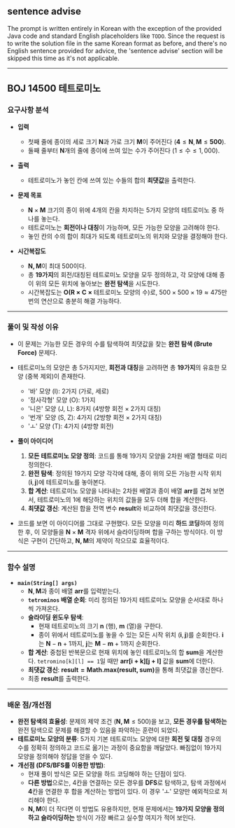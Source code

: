 ## sentence advise

The prompt is written entirely in Korean with the exception of the provided Java code and standard English placeholders like `TODO`. Since the request is to write the solution file in the same Korean format as before, and there's no English sentence provided for advice, the 'sentence advise' section will be skipped this time as it's not applicable.

---

## BOJ 14500 테트로미노

### 요구사항 분석

- **입력**
    - 첫째 줄에 종이의 세로 크기 $\mathbf{N}$과 가로 크기 $\mathbf{M}$이 주어진다 ($\mathbf{4} \le \mathbf{N}, \mathbf{M} \le \mathbf{500}$).
    - 둘째 줄부터 $\mathbf{N}$개의 줄에 종이에 쓰여 있는 수가 주어진다 ($1 \le \text{수} \le 1,000$).

- **출력**
    - 테트로미노가 놓인 칸에 쓰여 있는 수들의 합의 **최댓값**을 출력한다.

- **문제 목표**
    - $\mathbf{N} \times \mathbf{M}$ 크기의 종이 위에 4개의 칸을 차지하는 5가지 모양의 테트로미노 중 하나를 놓는다.
    - 테트로미노는 **회전이나 대칭**이 가능하며, 모든 가능한 모양을 고려해야 한다.
    - 놓인 칸의 수의 합이 최대가 되도록 테트로미노의 위치와 모양을 결정해야 한다.

- **시간복잡도**
    - $\mathbf{N, M}$이 최대 500이다.
    - 총 **19가지**의 회전/대칭된 테트로미노 모양을 모두 정의하고, 각 모양에 대해 종이 위의 모든 위치에 놓아보는 **완전 탐색**을 시도한다.
    - 시간복잡도는 $\mathbf{O(R \times C \times \text{테트로미노 모양의 수}})$로, $500 \times 500 \times 19 \approx 475$만 번의 연산으로 충분히 해결 가능하다.

---

### 풀이 및 작성 이유

- 이 문제는 가능한 모든 경우의 수를 탐색하여 최댓값을 찾는 **완전 탐색 (Brute Force)** 문제다.
- 테트로미노의 모양은 총 5가지지만, **회전과 대칭**을 고려하면 총 **19가지**의 유효한 모양 (중복 제외)이 존재한다.
    - '바' 모양 (I): 2가지 (가로, 세로)
    - '정사각형' 모양 (O): 1가지
    - '니은' 모양 (J, L): 8가지 (4방향 회전 $\times$ 2가지 대칭)
    - '번개' 모양 (S, Z): 4가지 (2방향 회전 $\times$ 2가지 대칭)
    - 'ㅗ' 모양 (T): 4가지 (4방향 회전)

- **풀이 아이디어**
    1. **모든 테트로미노 모양 정의**: 코드를 통해 $19$가지 모양을 2차원 배열 형태로 미리 정의한다.
    2. **완전 탐색**: 정의된 $19$가지 모양 각각에 대해, 종이 위의 모든 가능한 시작 위치 $(\mathbf{i}, \mathbf{j})$에 테트로미노를 놓아본다.
    3. **합 계산**: 테트로미노 모양을 나타내는 2차원 배열과 종이 배열 $\mathbf{arr}$를 겹쳐 보면서, 테트로미노의 1에 해당하는 위치의 값들을 모두 더해 합을 계산한다.
    4. **최댓값 갱신**: 계산된 합을 전역 변수 $\mathbf{result}$와 비교하여 최댓값을 갱신한다.

- 코드를 보면 이 아이디어를 그대로 구현했다. 모든 모양을 미리 **하드 코딩**하여 정의한 후, 이 모양들을 $\mathbf{N} \times \mathbf{M}$ 격자 위에서 슬라이딩하며 합을 구하는 방식이다. 이 방식은 구현이 간단하고, $\mathbf{N, M}$의 제약이 작으므로 효율적이다.

---

### 함수 설명

- **`main(String[] args)`**
    - $\mathbf{N}, \mathbf{M}$과 종이 배열 $\mathbf{arr}$를 입력받는다.
    - **`tetrominos` 배열 순회**: 미리 정의된 19가지 테트로미노 모양을 순서대로 하나씩 가져온다.
    - **슬라이딩 윈도우 탐색**:
        - 현재 테트로미노의 크기 $\mathbf{n}$ (행), $\mathbf{m}$ (열)을 구한다.
        - 종이 위에서 테트로미노를 놓을 수 있는 모든 시작 위치 $(\mathbf{i}, \mathbf{j})$를 순회한다. $\mathbf{i}$는 $\mathbf{N}-\mathbf{n}+1$까지, $\mathbf{j}$는 $\mathbf{M}-\mathbf{m}+1$까지 순회한다.
    - **합 계산**: 중첩된 반복문으로 현재 위치에 놓인 테트로미노의 합 $\mathbf{sum}$을 계산한다. `tetromino[k][l] == 1`일 때만 $\mathbf{arr[i+k][j+l]}$ 값을 $\mathbf{sum}$에 더한다.
    - **최댓값 갱신**: $\mathbf{result = Math.max(result, sum)}$을 통해 최댓값을 갱신한다.
    - 최종 $\mathbf{result}$를 출력한다.

---

### 배운 점/개선점

- **완전 탐색의 효율성**: 문제의 제약 조건 ($\mathbf{N, M} \le 500$)을 보고, **모든 경우를 탐색하는** 완전 탐색으로 문제를 해결할 수 있음을 파악하는 훈련이 되었다.
- **테트로미노 모양의 분류**: 5가지 기본 테트로미노 모양에 대한 **회전 및 대칭** 경우의 수를 정확히 정의하고 코드로 옮기는 과정이 중요함을 깨달았다. 빠짐없이 $19$가지 모양을 정의해야 정답을 얻을 수 있다.
- **개선점 (DFS/BFS를 이용한 방법)**:
    - 현재 풀이 방식은 모든 모양을 하드 코딩해야 하는 단점이 있다.
    - **다른 방법**으로는, 4칸을 연결하는 모든 경우를 **DFS**로 탐색하고, 탐색 과정에서 $\mathbf{4}$칸을 연결한 후 합을 계산하는 방법이 있다. 이 경우 'ㅗ' 모양만 예외적으로 처리해야 한다.
    - $\mathbf{N, M}$이 더 작다면 이 방법도 유용하지만, 현재 문제에서는 **19가지 모양을 정의하고 슬라이딩하는** 방식이 가장 빠르고 실수할 여지가 적어 보인다.
```